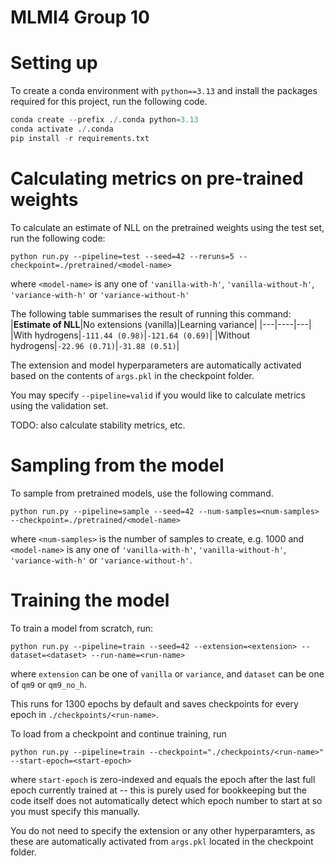 # MLMI4 Group 10
# Setting up
To create a conda environment with `python==3.13` and install the packages required for this project, run the following code.
```python
conda create --prefix ./.conda python=3.13
conda activate ./.conda
pip install -r requirements.txt
```

# Calculating metrics on pre-trained weights
To calculate an estimate of NLL on the pretrained weights using the test set, run the following code:
```
python run.py --pipeline=test --seed=42 --reruns=5 --checkpoint=./pretrained/<model-name>
```
where `<model-name>` is any one of `'vanilla-with-h'`, `'vanilla-without-h'`, `'variance-with-h'` or `'variance-without-h'`

The following table summarises the result of running this command:
|**Estimate of NLL**|No extensions (vanilla)|Learning variance|
|---|----|---|
|With hydrogens|`-111.44 (0.98)`|`-121.64 (0.69)`|
|Without hydrogens|`-22.96 (0.71)`|`-31.88 (0.51)`|

The extension and model hyperparameters are automatically activated based on the contents of `args.pkl` in the checkpoint folder.

You may specify `--pipeline=valid` if you would like to calculate metrics using the validation set.

TODO: also calculate stability metrics, etc.

# Sampling from the model
To sample from pretrained models, use the following command.
```
python run.py --pipeline=sample --seed=42 --num-samples=<num-samples> --checkpoint=./pretrained/<model-name>
```
where `<num-samples>` is the number of samples to create, e.g. 1000 and `<model-name>` is any one of `'vanilla-with-h'`, `'vanilla-without-h'`, `'variance-with-h'` or `'variance-without-h'`.

# Training the model
To train a model from scratch, run:
```
python run.py --pipeline=train --seed=42 --extension=<extension> --dataset=<dataset> --run-name=<run-name>
```
where `extension` can be one of `vanilla` or `variance`, and `dataset` can be one of `qm9` or `qm9_no_h`.

This runs for 1300 epochs by default and saves checkpoints for every epoch in `./checkpoints/<run-name>`.

To load from a checkpoint and continue training, run
```
python run.py --pipeline=train --checkpoint="./checkpoints/<run-name>" --start-epoch=<start-epoch>
```
where `start-epoch` is zero-indexed and equals the epoch after the last full epoch currently trained at -- this is purely used for bookkeeping but the code itself does not automatically detect which epoch number to start at so you must specify this manually.

You do not need to specify the extension or any other hyperparamters, as these are automatically activated from `args.pkl` located in the checkpoint folder.